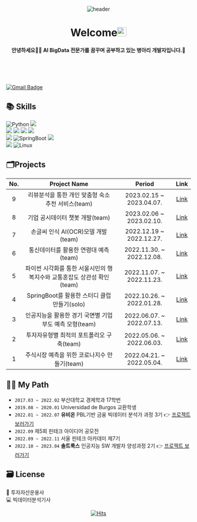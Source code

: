  <div align=center>
 
 ![header](https://capsule-render.vercel.app/api?type=transparent&fontColor=1F18B1&height=100&section=header&text=SunYoung's%20GitHub&fontSize=55&animation=twinkling&fontAlignY=40&fontAlign=50&desc=since2022&descSize=25&descAlignY=72&descAlign=72)

# Welcome<img src="https://media.giphy.com/media/hvRJCLFzcasrR4ia7z/giphy.gif" width="25px">
#### 안녕하세요🙋🏻 AI BigData 전문가를 꿈꾸며 공부하고 있는 병아리 개발자입니다.🐥
 
  </div> <br><br><br>

[![Gmail Badge](https://img.shields.io/badge/-rumbini98@gmail.com-c14438?style=flat-square&logo=Gmail&logoColor=white&link=mailto:rumbini98@gmail.com)](mailto:rumbini98@gmail.com)

## 📚 Skills

<img alt="Python" src="https://img.shields.io/badge/python%20-%2314354C.svg?&style=for-the-badge&logo=python&logoColor=white"/> <img src="https://img.shields.io/badge/java-007396?style=for-the-badge&logo=java&logoColor=white">   
<img src="https://img.shields.io/badge/mysql-4479A1?style=for-the-badge&logo=mysql&logoColor=white"> <img src="https://img.shields.io/badge/mongoDB-47A248?style=for-the-badge&logo=MongoDB&logoColor=white">  <img src="https://img.shields.io/badge/ElasticSearch-005571?style=for-the-badge&logo=ElasticSearch&logoColor=white">   <img src="https://img.shields.io/badge/MariaDB-005571?style=for-the-badge&logo=MariaDB&logoColor=white">   
<img src="https://img.shields.io/badge/flask-000000?style=for-the-badge&logo=flask&logoColor=white"> <img alt="SpringBoot" src="https://img.shields.io/badge/SpringBoot-6DB33F?style=for-the-badge&logo=SpringBoot&logoColor=white"/>  <img src="https://img.shields.io/badge/html5-E34F26?style=for-the-badge&logo=html5&logoColor=white">   
<img src="https://img.shields.io/badge/github-181717?style=for-the-badge&logo=github&logoColor=white"> 
<img alt="Linux" src="https://img.shields.io/badge/Linux-181717?style=for-the-badge&logo=Linux&logoColor=white"/>

## 🗂️Projects
|No.|Project Name|Period|Link|
|:--:|:--:|:--:|:--:|
|9|리뷰분석을 통한 개인 맞춤형 숙소 추천 서비스(team)|2023.02.15 ~ 2023.04.07.|[Link](https://github.com/Solxcero/RnR)|
|8|기업 공시데이터 챗봇 개발(team)|2023.02.06 ~ 2023.02.10.|[Link](https://github.com/Solxcero/sesac-2rd/tree/main/NLP%20mini%20Project)|
|7|손글씨 인식 AI(OCR)모델 개발(team)|2022.12.19 ~ 2022.12.27.|[Link](https://github.com/Solxcero/sesac-2rd/tree/main/DL%20Project)|
|6|통신데이터를 활용한 연령대 예측(team)|2022.11.30. ~ 2022.12.08.|[Link](https://github.com/Solxcero/sesac-2rd/tree/main/mini%20ML%20Project)|
|5|파이썬 시각화를 통한 서울시민의 행복지수와 교통혼잡도 상관성 확인(team)|2022.11.07. ~ 2022.11.23.|[Link](https://github.com/Solxcero/sesac-2rd/tree/main/Python_visualization)|
|4|SpringBoot를 활용한 스터디 클럽 만들기(solo)|2022.10.26. ~ 2022.01.28.|[Link](https://github.com/Solxcero/sesac-2rd/tree/main/SpringBoot/sol)|
|3|인공지능을 활용한 경기 국면별 기업 부도 예측 모형(team)|2022.06.07. ~ 2022.07.13.|[Link](https://github.com/Solxcero/ubion-3rd/tree/main/Project2)|
|2|투자자유형별 최적의 포트폴리오 구축(team)|2022.05.06. ~ 2022.06.03.|[Link](https://github.com/Solxcero/ubion-3rd/tree/main/Project1)|
|1|주식시장 예측을 위한 코로나지수 만들기(team)|2022.04.21. ~ 2022.05.04.|[Link](https://github.com/Solxcero/ubion-3rd/tree/main/Hackathon)|

## 🐱‍🏍 My Path
- `2017.03 ~ 2022.02` 부산대학교 경제학과 17학번
- `2019.08 ~ 2020.01` Universidad de Burgos 교환학생
- `2022.01 ~ 2022.07` **유비온** PBL기반 금융 빅데이터 분석가 과정 3기 👉 [프로젝트 보러가기](https://github.com/Solxcero/_ubion_)
- `2022.09`   제5회 핀테크 아이디어 공모전 
- `2022.09 ~ 2022.11` 서울 핀테크 아카데미 제7기
- `2022.10 ~ 2023.04` **솔트룩스** 인공지능 SW 개발자 양성과정 2기 👉 [프로젝트 보러가기](https://github.com/Solxcero/_SeSac_)

## 🗃️ License
💸 투자자산운용사  
💻 빅데이터분석기사


<div align=center>   
 
<!-- ![footer](https://capsule-render.vercel.app/api?section=footer&type=waving&color=0101B3&height=120)  
 
 </div>
 -->
 
 [![Hits](https://hits.seeyoufarm.com/api/count/incr/badge.svg?url=https%3A%2F%2Fhttps%2F%2Fgithub.com%2FSolxcero%2Fhit-counter&count_bg=%234E53C3&title_bg=%23090101&icon=pinboard.svg&icon_color=%234E53C3&title=hits&edge_flat=false)](https://hits.seeyoufarm.com)



